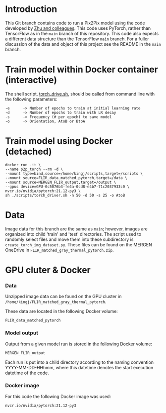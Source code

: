 # Introduction
This Git branch contains code to run a Pix2Pix model using the code developed by [Zhu and colleagues](https://github.com/junyanz/pytorch-CycleGAN-and-pix2pix). This code uses PyTorch, rather than TensorFlow as in the `main` branch of this repository. This code also expects a different data structure than the TensorFlow `main` branch. For a fuller discussion of the data and object of this project see the README in the `main` branch.

# Train model within Docker container (interactive)
The shell script, [torch_drive.sh](torch_driver.sh), should be called from command line with the following parameters:

    -e      -> Number of epochs to train at initial learning rate
    -d      -> Number of epochs to train with LR decay
    -s      -> Frequency (# per epoch) to save model
    -o      -> Orientation, AtoB or BtoA

# Train model using Docker (detached)

    docker run -it \
    --name p2p_torch --rm -d \
    --mount type=bind,source=/home/kingj/scripts,target=/scripts \
    --mount source=FLIR_data_matched_pytorch,target=/data \
    --mount source=MERGEN_FLIR_output,target=/output \
    --gpus device=GPU-0c5076b3-fe4a-0cd8-e4b7-71c2037933c0 \
    nvcr.io/nvidia/pytorch:21.12-py3 \
    sh ./scripts/torch_driver.sh -n 50 -d 50 -s 25 -o AtoB

# Data
Image data for this branch are the same as `main`; however, images are organized into child 'train' and 'test' directories. The script used to randomly select files and move them into these subdirectory is `create_torch_img_dataset.py`. These files can be found on the MERGEN OneDrive in `FLIR_matched_gray_thermal_pytorch.zip`. 

# GPU cluter & Docker
### Data 
Unzipped image data can be found on the GPU cluster in `/home/kingj/FLIR_matched_gray_thermal_pytorch`.

These data are located in the following Docker volume:
    
    FLIR_data_matched_pytorch

### Model output
Output from a given model run is stored in the following Docker volume:

    MERGEN_FLIR_output

Each run is put into a child directory according to the naming convention YYYY-MM-DD-HHhmm, where this datetime denotes the start execution datetime of the code.

### Docker image
For this code the following Docker image was used:

    nvcr.io/nvidia/pytorch:21.12-py3